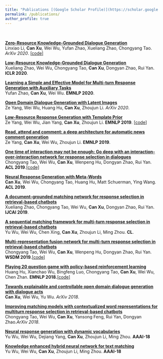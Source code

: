 ```yaml
---
title: "Publications [(Google Scholar Profile)](https://scholar.google.com/citations?hl=en&user=5aiE_NcAAAAJ)"
permalink: /publications/
author_profile: true
---
```


<br><br>
<b>[Zero-Resource Knowledge-Grounded Dialogue Generation](https://arxiv.org/pdf/2008.12918.pdf)</b> <br> 
Linxiao Li, <b>Can Xu</b>, Wei Wu, Yufan Zhao, Xueliang Zhao, Chongyang Tao.
<i>ArXiv 2020</i>. <a href="https://github.com/nlpxucan/ZRKGC" target="_blank">[<u>code</u>]</a>

<b>[Low-Resource Knowledge-Grounded Dialogue Generation](https://arxiv.org/pdf/2002.10348.pdf)</b> <br> 
Xueliang Zhao, Wei Wu, Chongyang Tao, <b>Can Xu</b>, Dongyan Zhao, Rui Yan.
<b>ICLR 2020</b>.

<b>[Learning a Simple and Effective Model for Multi-turn Response Generation with Auxiliary Tasks](https://arxiv.org/pdf/2004.01972.pdf)</b> <br> 
Yufan Zhao, <b>Can Xu</b>, Wei Wu.
<b>EMNLP 2020</b>.

<b>[Open Domain Dialogue Generation with Latent Images](https://arxiv.org/pdf/2004.01981.pdf)</b> <br> 
Ze Yang, Wei Wu, Huang Hu, <b>Can Xu</b>, Zhoujun Li.
<i>ArXiv 2020</i>.

<b>[Low-Resource Response Generation with Template Prior](https://arxiv.org/pdf/1909.11968.pdf)</b> <br> 
Ze Yang, Wei Wu, Jian Yang, <b>Can Xu</b>, Zhoujun Li.
<b>EMNLP 2019</b>. <a href="https://github.com/TobeyYang/S2S_Temp" target="_blank">[<u>code</u>]</a>

<b>[Read, attend and comment: a deep architecture for automatic news comment generation](https://arxiv.org/pdf/1909.11974.pdf)</b> <br> 
Ze Yang, <b>Can Xu</b>, Wei Wu, Zhoujun Li.
<b>EMNLP 2019</b>. 

<b>[One time of interaction may not be enough: Go deep with an interaction-over-interaction network for response selection in dialogues](https://www.aclweb.org/anthology/P19-1001.pdf)</b> <br> 
Chongyang Tao, Wei Wu, <b>Can Xu</b>, Wenpeng Hu, Dongyan Zhao, Rui Yan.
<b>ACL 2019</b>.<a href="https://github.com/chongyangtao/IOI" target="_blank">[code]</a>

<b>[Neural Response Generation with Meta-Words](https://arxiv.org/pdf/1906.06050.pdf)</b> <br> 
<b>Can Xu</b>, Wei Wu, Chongyang Tao, Huang Hu, Matt Schuerman, Ying Wang.
<b>ACL 2019</b>.

<b>[A document-grounded matching network for response selection in retrieval-based chatbots](https://arxiv.org/pdf/1906.04362.pdf)</b> <br>
Xueliang Zhao, Chongyang Tao, Wei Wu, <b>Can Xu</b>, Dongyan Zhao, Rui Yan.
<b>IJCAI 2019</b>.

<b>[A sequential matching framework for multi-turn response selection in retrieval-based chatbots](https://www.mitpressjournals.org/doi/full/10.1162/coli_a_00345)</b> <br>
Yu Wu, Wei Wu, Chen Xing, <b>Can Xu</b>, Zhoujun Li, Ming Zhou. <b>CL</b>.

<b>[Multi-representation fusion network for multi-turn response selection in retrieval-based chatbots](https://dl.acm.org/doi/abs/10.1145/3289600.3290985)</b><br>
Chongyang Tao, Wei Wu, <b>Can Xu</b>, Wenpeng Hu, Dongyan Zhao, Rui Yan.
<b>WSDM 2019</b>.<a href="https://github.com/chongyangtao/MRFN" target="_blank">[<u>code</u>]</a>

<b>[Playing 20 question game with policy-based reinforcement learning](https://arxiv.org/pdf/1808.07645.pdf)</b> <br>
Huang Hu, Xianchao Wu, Bingfeng Luo, Chongyang Tao, <b>Can Xu</b>, Wei Wu, Chen Zhan.
<b>EMNLP 2018.</b><a href="https://github.com/stonyhu/Q20-DeepRL" target="_blank">[<u>code</u>]</a>

<b>[Towards explainable and controllable open domain dialogue generation with dialogue acts](https://arxiv.org/pdf/1807.07255.pdf)</b><br>
<b>Can Xu</b>, Wei Wu, Yu Wu. <i>ArXiv 2018</i>.

<b>[Improving matching models with contextualized word representations for multiturn response selection in retrieval-based chatbots](https://arxiv.org/pdf/1808.07244.pdf)</b><br>
Chongyang Tao, Wei Wu, <b>Can Xu</b>, Yansong Feng, Rui Yan, Dongyan Zhao.<i>ArXiv 2018</i>.

<b>[Neural response generation with dynamic vocabularies](https://arxiv.org/pdf/1711.11191.pdf)</b><br>
Yu Wu, Wei Wu, Dejiang Yang, <b>Can Xu</b>, Zhoujun Li, Ming Zhou. <b>AAAI-18</b>

<b>[Knowledge enhanced hybrid neural network for text matching](https://www.aaai.org/ocs/index.php/AAAI/AAAI18/paper/viewFile/16225/16116)</b><br>
Yu Wu, Wei Wu, <b>Can Xu</b>, Zhoujun Li, Ming Zhou.
<b>AAAI-18</b>

